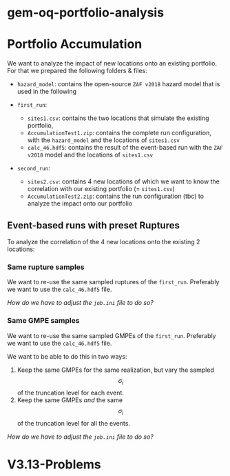 # gem-oq-portfolio-analysis


# Portfolio Accumulation

We want to analyze the impact of new locations onto an existing portfolio.
For that we prepared the following folders & files:


- `hazard_model`: contains the open-source `ZAF v2018` hazard model that is used in the following

- `first_run`:
  - `sites1.csv`: contains the two locations that simulate the existing portfolio,
  - `AccumulationTest1.zip`: contains the complete run configuration, with the `hazard_model` and the locations of `sites1.csv`
  - `calc_46.hdf5`: contains the result of the event-based run with the `ZAF v2018` model and the locations of `sites1.csv`

- `second_run`:
  - `sites2.csv`: contains 4 new locations of which we want to know the correlation with our existing portfolio (= `sites1.csv`)
  - `AccumulationTest2.zip`: contains the run configuration (tbc) to analyze the impact onto our portfolio

## Event-based runs with preset Ruptures

To analyze the correlation of the 4 new locations onto the existing 2 locations:

### Same rupture samples

We want to re-use the same sampled ruptures of the `first_run`.
Preferably we want to use the `calc_46.hdf5` file.

_How do we have to adjust the `job.ini` file to do so?_


### Same GMPE samples

We want to re-use the same sampled GMPEs of the `first_run`.
Preferably we want to use the `calc_46.hdf5` file.

We want to be able to do this in two ways:
1. Keep the same GMPEs for the same realization, but vary the sampled $$\sigma_i$$ of the truncation level for each event.
2. Keep the same GMPEs _and_ the same $$\sigma_i$$ of the truncation level for all the events. 

_How do we have to adjust the `job.ini` file to do so?_



# V3.13-Problems 


